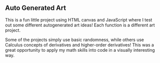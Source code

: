 ## Auto Generated Art
 
This is a fun little project using HTML canvas and JavaScript where I test out some different autogenerated art ideas! Each function is a different art project.
 
Some of the projects simply use basic randomness, while others use Calculus concepts of derivatives and higher-order derivatives! This was a great opportunity to apply my math skills into code in a visually interesting way.
